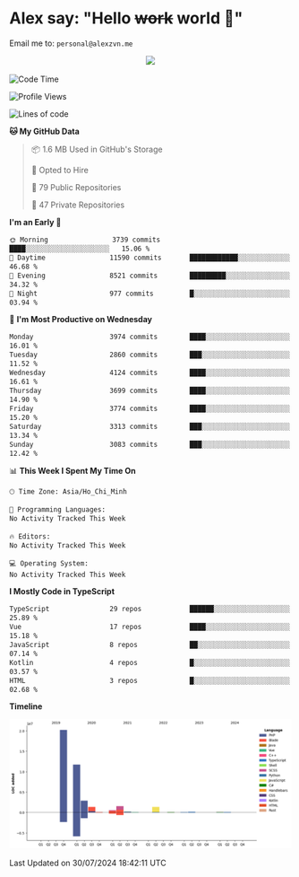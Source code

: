 # Alex say: "Hello ~~work~~ world 🐾"
Email me to: `personal@alexzvn.me`


<p align=center>
  <a href="https://skillicons.dev">
    <img src="https://skillicons.dev/icons?i=ts,js,php,nodejs,bun,vue,nuxt,react,svelte,tauri,laravel,rust,mongodb,docker,electron,redis,rabbitmq,tailwind,git,cloudflare,elysia,mysql,nginx,rollupjs,sentry,ubuntu,yarn,html,css,vite" />
  </a>
</p>

<!--START_SECTION:waka-->
![Code Time](http://img.shields.io/badge/Code%20Time-1%2C066%20hrs%2055%20mins-blue)

![Profile Views](http://img.shields.io/badge/Profile%20Views-13-blue)

![Lines of code](https://img.shields.io/badge/From%20Hello%20World%20I%27ve%20Written-40.5%20million%20lines%20of%20code-blue)

**🐱 My GitHub Data** 

> 📦 1.6 MB Used in GitHub's Storage 
 > 
> 💼 Opted to Hire
 > 
> 📜 79 Public Repositories 
 > 
> 🔑 47 Private Repositories 
 > 
**I'm an Early 🐤** 

```text
🌞 Morning                3739 commits        ████░░░░░░░░░░░░░░░░░░░░░   15.06 % 
🌆 Daytime                11590 commits       ████████████░░░░░░░░░░░░░   46.68 % 
🌃 Evening                8521 commits        █████████░░░░░░░░░░░░░░░░   34.32 % 
🌙 Night                  977 commits         █░░░░░░░░░░░░░░░░░░░░░░░░   03.94 % 
```
📅 **I'm Most Productive on Wednesday** 

```text
Monday                   3974 commits        ████░░░░░░░░░░░░░░░░░░░░░   16.01 % 
Tuesday                  2860 commits        ███░░░░░░░░░░░░░░░░░░░░░░   11.52 % 
Wednesday                4124 commits        ████░░░░░░░░░░░░░░░░░░░░░   16.61 % 
Thursday                 3699 commits        ████░░░░░░░░░░░░░░░░░░░░░   14.90 % 
Friday                   3774 commits        ████░░░░░░░░░░░░░░░░░░░░░   15.20 % 
Saturday                 3313 commits        ███░░░░░░░░░░░░░░░░░░░░░░   13.34 % 
Sunday                   3083 commits        ███░░░░░░░░░░░░░░░░░░░░░░   12.42 % 
```


📊 **This Week I Spent My Time On** 

```text
🕑︎ Time Zone: Asia/Ho_Chi_Minh

💬 Programming Languages: 
No Activity Tracked This Week

🔥 Editors: 
No Activity Tracked This Week

💻 Operating System: 
No Activity Tracked This Week
```

**I Mostly Code in TypeScript** 

```text
TypeScript               29 repos            ██████░░░░░░░░░░░░░░░░░░░   25.89 % 
Vue                      17 repos            ████░░░░░░░░░░░░░░░░░░░░░   15.18 % 
JavaScript               8 repos             ██░░░░░░░░░░░░░░░░░░░░░░░   07.14 % 
Kotlin                   4 repos             █░░░░░░░░░░░░░░░░░░░░░░░░   03.57 % 
HTML                     3 repos             █░░░░░░░░░░░░░░░░░░░░░░░░   02.68 % 
```



**Timeline**

![Lines of Code chart](https://raw.githubusercontent.com/alexzvn/alexzvn/main/assets/bar_graph.png)


 Last Updated on 30/07/2024 18:42:11 UTC
<!--END_SECTION:waka-->
